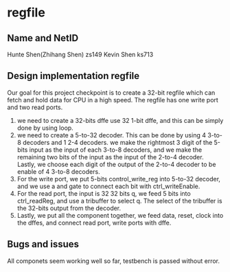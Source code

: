 # regfile
## Name and NetID
Hunte Shen(Zhihang Shen) zs149
Kevin Shen             ks713
## Design implementation regfile
Our goal for this project checkpoint is to create a 32-bit regfile which can fetch and hold data for CPU in a high speed. The regfile has one write port and two read ports.
1. we need to create a 32-bits dffe use 32 1-bit dffe, and this can be simply done by using loop.
2. we need to create a 5-to-32 decoder. This can be done by using 4 3-to-8 decoders and 1 2-4 decoders. we make the rightmost 3 digit of the 5-bits input as the input of each 3-to-8 decoders, and we make the remaining two bits of the input as the input of the 2-to-4 decoder. Lastly, we choose each digit of the output of the 2-to-4 decoder to be enable of 4 3-to-8 decoders.
3. For the write port, we put 5-bits control_write_reg into 5-to-32 decoder, and we use a and gate to connect each bit with ctrl_writeEnable.
4. For the read port, the input is 32 32 bits q, we feed 5 bits into ctrl_readReg, and use a tribuffer to select q. The select of the tribuffer is the 32-bits output from the decoder. 
5. Lastly, we put all the component together, we feed data, reset, clock into the dffes, and connect read port, write ports with dffe.
## Bugs and issues
All componets seem working well so far, testbench is passed without error.

